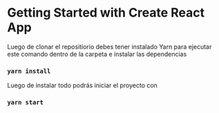 # Getting Started with Create React App

Luego de clonar el repositiorio debes tener instalado Yarn para ejecutar este comando dentro de la carpeta e instalar las dependencias

### `yarn install`


Luego de instalar todo podrás iniciar el proyecto con

### `yarn start`

